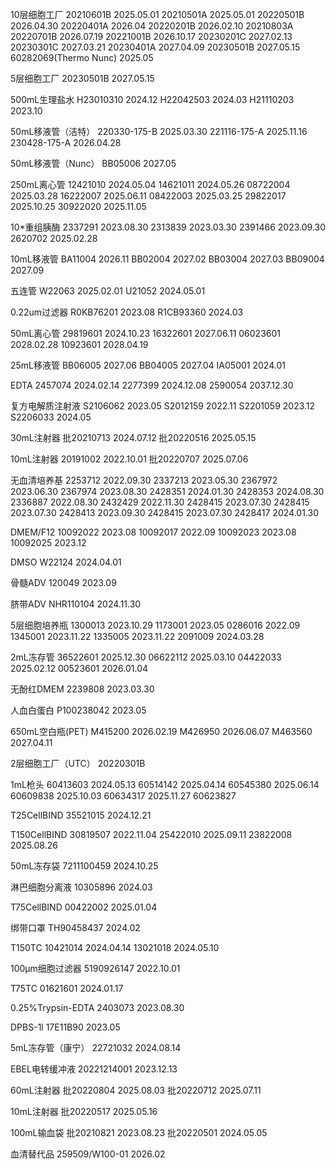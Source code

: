 10层细胞工厂	20210601B	2025.05.01
	20210501A	2025.05.01
	20220501B	2026.04.30
	20220401A	2026.04 
	20220201B	2026.02.10
    20210803A	
    20220701B	2026.07.19
    20221001B	2026.10.17
    20230201C	2027.02.13
    20230301C	2027.03.21
    20230401A	2027.04.09
    20230501B	2027.05.15
    60282069(Thermo Nunc)	2025.05 

5层细胞工厂	20230501B	2027.05.15

500mL生理盐水	H23010310	2024.12 
	H22042503	2024.03 
	H21110203	2023.10 

50mL移液管（洁特）	220330-175-B	2025.03.30
	221116-175-A	2025.11.16
	230428-175-A	2026.04.28

50mL移液管（Nunc）	BB05006	2027.05 

250mL离心管	12421010 	2024.05.04
	14621011	2024.05.26
	08722004	2025.03.28
	16222007	2025.06.11
	08422003	2025.03.25
    29822017	2025.10.25
    30922020	2025.11.05

10*重组胰酶	2337291 	2023.08.30
	2313839	2023.03.30
	2391466 	2023.09.30
	2620702 	2025.02.28

10mL移液管	BA11004	2026.11 
	BB02004	2027.02 
	BB03004	2027.03
	BB09004	2027.09

五连管	W22063	2025.02.01
	U21052	2024.05.01

0.22um过滤器	R0KB76201	2023.08 
	R1CB93360	2024.03 

50mL离心管	29819601 	2024.10.23
	16322601 	2027.06.11
	06023601	2028.02.28
	10923601	2028.04.19

25mL移液管	BB06005	2027.06 
	BB04005	2027.04 
	IA05001	2024.01 

EDTA	2457074 	2024.02.14
	2277399 	2024.12.08
	2590054 	2037.12.30

复方电解质注射液	S2106062	2023.05 
	S2012159	2022.11 
	S2201059	2023.12 
	S2206033	2024.05 

30mL注射器	批20210713	2024.07.12
	批20220516	2025.05.15

10mL注射器	20191002 	2022.10.01
	批20220707	2025.07.06

无血清培养基	2253712 	2022.09.30
	2337213 	2023.05.30
	2367972	2023.06.30
	2367974 	2023.08.30
	2428351 	2024.01.30
    2428353 	2024.08.30
    2336887	    2022.08.30
    2432429	    2022.11.30
    2428415 	2023.07.30
    2428415 	2023.07.30
    2428413 	2023.09.30
    2428415 	2023.07.30
    2428417	    2024.01.30

DMEM/F12	10092022	2023.08 
	10092017 	2022.09 
	10092023 	2023.08 
	10092025 	2023.12 

DMSO	W22124	2024.04.01

骨髓ADV	120049 	2023.09 

脐带ADV	NHR110104	2024.11.30

5层细胞培养瓶	1300013 	2023.10.29
	1173001	2023.05 
	0286016	2022.09 
	1345001 	2023.11.22
	1335005 	2023.11.22
    2091009 	2024.03.28

2mL冻存管	36522601 	2025.12.30
	06622112	2025.03.10
	04422033	2025.02.12
	00523601	2026.01.04

无酚红DMEM	2239808	2023.03.30

人血白蛋白	P100238042	2023.05 

650mL空白瓶(PET)	M415200	2026.02.19
	M426950	2026.06.07
	M463560	2027.04.11

2层细胞工厂（UTC）	20220301B

1mL枪头	60413603 	2024.05.13
	60514142	2025.04.14
	60545380 	2025.06.14
	60609838 	2025.10.03
	60634317 	2025.11.27
    60623827 	

T25CellBIND	35521015	2024.12.21

T150CellBIND	30819507	2022.11.04
	25422010 	2025.09.11
	23822008 	2025.08.26

50mL冻存袋	7211100459	2024.10.25

淋巴细胞分离液	10305896 	2024.03 

T75CellBIND	00422002	2025.01.04

绑带口罩	TH90458437	2024.02 

T150TC	10421014 	2024.04.14
	13021018 	2024.05.10

100μm细胞过滤器	5190926147 	2022.10.01

T75TC	01621601	2024.01.17

0.25%Trypsin-EDTA	2403073 	2023.08.30

DPBS-1l	17E11B90	2023.05 

5mL冻存管（康宁）	22721032 	2024.08.14

EBEL电转缓冲液	20221214001 	2023.12.13

60mL注射器	批20220804	2025.08.03
	批20220712	2025.07.11

10mL注射器	批20220517	2025.05.16

100mL输血袋	批20210821	2023.08.23
	批20220501	2024.05.05

血清替代品	259509/W100-01	2026.02 
